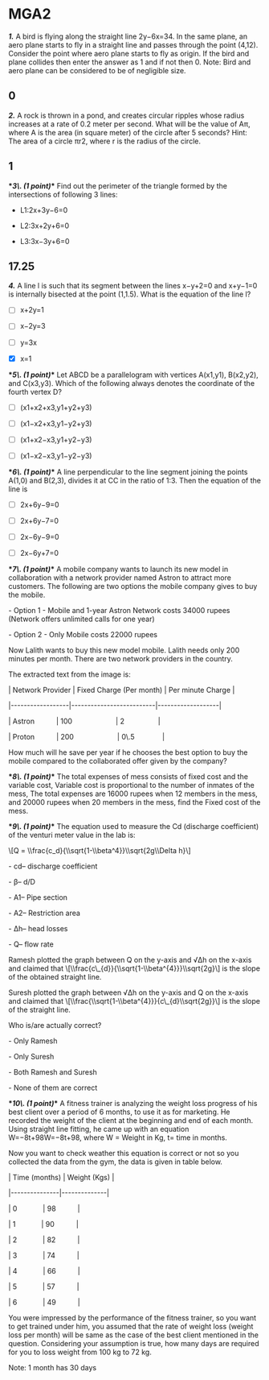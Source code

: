 # MGA2

**_1\._** A bird is flying along the straight line 2y−6x=34. In the same plane, an aero plane starts to fly in a straight line and passes through the point (4,12). Consider the point where aero plane starts to fly as origin. If the bird and plane collides then enter the answer as 1 and if not then 0. Note: Bird and aero plane can be considered to be of negligible size.

## 0

**_2\._** A rock is thrown in a pond, and creates circular ripples whose radius increases at a rate of 0.2 meter per second. What will be the value of Aπ​, where A is the area (in square meter) of the circle after 5 seconds? Hint: The area of a circle πr2, where r is the radius of the circle.  

## 1

**\*_3\\. (1 point)_\*** Find out the perimeter of the triangle formed by the intersections of following 3 lines:

- L1:2x+3y−6=0

- L2:3x+2y+6=0

- L3:3x−3y+6=0

## 17\.25

**_4\._** A line l is such that its segment between the lines x−y+2=0 and x+y−1=0 is internally bisected at the point (1,1.5). What is the equation of the line l?  

- [ ]  x+2y=1

- [ ]  x−2y=3

- [ ]  y=3x

- [x] x=1

**\*_5\\. (1 point)_\*** Let ABCD be a parallelogram with vertices A(x1,y1), B(x2,y2), and C(x3,y3). Which of the following always denotes the coordinate of the fourth vertex D?

- [ ]  (x1+x2+x3,y1+y2+y3)

- [ ] (x1−x2+x3,y1−y2+y3)

- [ ] (x1+x2−x3,y1+y2−y3)

- [ ] (x1−x2−x3,y1−y2−y3)

**\*_6\\. (1 point)_\*** A line perpendicular to the line segment joining the points A(1,0) and B(2,3), divides it at CC in the ratio of 1:3. Then the equation of the line is

- [ ] 2x+6y−9=0

- [ ] 2x+6y−7=0

- [ ] 2x−6y−9=0

- [ ] 2x−6y+7=0

**\*_7\\. (1 point)_\*** A mobile company wants to launch its new model in collaboration with a network provider named Astron to attract more customers. The following are two options the mobile company gives to buy the mobile.

\- Option 1 - Mobile and 1-year Astron Network costs 34000 rupees (Network offers unlimited calls for one year)

\- Option 2 - Only Mobile costs 22000 rupees

Now Lalith wants to buy this new model mobile. Lalith needs only 200 minutes per month. There are two network providers in the country.

The extracted text from the image is:

| Network Provider | Fixed Charge (Per month) | Per minute Charge |

|------------------|--------------------------|-------------------|

| Astron           | 100                      | 2                 |

| Proton           | 200                      | 0\\.5              |

How much will he save per year if he chooses the best option to buy the mobile compared to the collaborated offer given by the company?  

**\*_8\\. (1 point)_\*** The total expenses of mess consists of fixed cost and the variable cost, Variable cost is proportional to the number of inmates of the mess, The total expenses are 16000 rupees when 12 members in the mess, and 20000 rupees when 20 members in the mess, find the Fixed cost of the mess.  

**\*_9\\. (1 point)_\*** The equation used to measure the Cd (discharge coefficient) of the venturi meter value in the lab is:

\\\[Q = \\\\frac{c_d}{\\\\sqrt{1-\\\\beta^4}}\\\\sqrt{2g\\\\Delta h}\\\]

\- cd– discharge coefficient

\- β– d/D

\- A1– Pipe section

\- A2– Restriction area

\- Δh– head losses

\- Q– flow rate

Ramesh plotted the graph between Q on the y-axis and √Δh on the x-axis and claimed that \\\[\\\\frac{c\\\_{d}}{\\\\sqrt{1-\\\\beta^{4}}}\\\\sqrt{2g}\\\] is the slope of the obtained straight line.

Suresh plotted the graph between √Δh on the y-axis and Q on the x-axis and claimed that \\\[\\\\frac{\\\\sqrt{1-\\\\beta^{4}}}{c\\\_{d}\\\\sqrt{2g}}\\\] is the slope of the straight line.

Who is/are actually correct?

\- Only Ramesh

\- Only Suresh

\- Both Ramesh and Suresh

\- None of them are correct  

**\*_10\\. (1 point)_\*** A fitness trainer is analyzing the weight loss progress of his best client over a period of 6 months, to use it as for marketing. He recorded the weight of the client at the beginning and end of each month. Using straight line fitting, he came up with an equation W=−8t+98W=−8t+98, where W = Weight in Kg, t= time in months.  

Now you want to check weather this equation is correct or not so you collected the data from the gym, the data is given in table below.  

| Time (months) | Weight (Kgs) |

|---------------|--------------|

| 0             | 98           |

| 1             | 90           |

| 2             | 82           |

| 3             | 74           |

| 4             | 66           |

| 5             | 57           |

| 6             | 49           |

You were impressed by the performance of the fitness trainer, so you want to get trained under him, you assumed that the rate of weight loss (weight loss per month) will be same as the case of the best client mentioned in the question. Considering your assumption is true, how many days are required for you to loss weight from 100 kg to 72 kg.  

Note: 1 month has 30 days